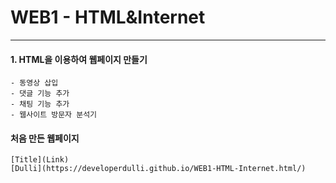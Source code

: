 # WEB1 - HTML&Internet
-------------------
#### 1. HTML을 이용하여 웹페이지 만들기 
	- 동영상 삽입
	- 댓글 기능 추가
	- 채팅 기능 추가
	- 웹사이트 방문자 분석기

#### 처음 만든 웹페이지
	[Title](Link)
	[Dulli](https://developerdulli.github.io/WEB1-HTML-Internet.html/)
